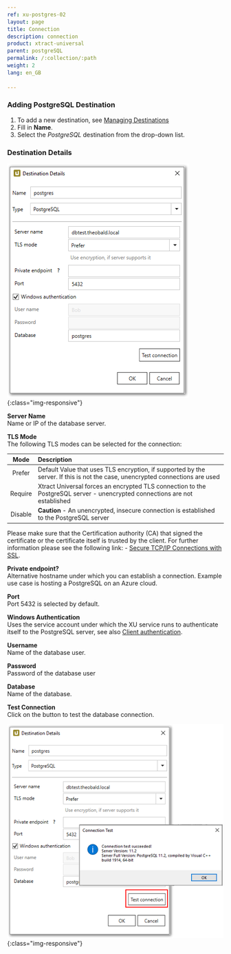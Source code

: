 ```yaml
---
ref: xu-postgres-02
layout: page
title: Connection
description: connection
product: xtract-universal
parent: postgreSQL
permalink: /:collection/:path
weight: 2
lang: en_GB

---
```

### Adding PostgreSQL Destination
1. To add a new destination, see [Managing Destinations](../managing-destinations)
2. Fill in **Name**.
4. Select the *PostgreSQL* destination from the drop-down list.

### Destination Details

![DESTINATION DETAILS](/img/content/xu/postgres_destination_details.png){:class="img-responsive"}

**Server Name**<br>
Name or IP of the database server.

**TLS Mode**<br>
The following TLS modes can be selected for the connection:

|Mode|Description
|:--:|:---|
| Prefer | Default Value that uses TLS encryption, if supported by the server. If this is not the case, unencrypted connections are used|
| Require | Xtract Universal forces an encrypted TLS connection to the PostgreSQL server - unencrypted connections are not established |
| Disable |**Caution** - An unencrypted, insecure connection is established to the PostgreSQL server |

Please make sure that the Certification authority (CA) that signed the certificate or the certificate itself is trusted by the client.
For further information please see the following link: - [Secure TCP/IP Connections with SSL](https://www.postgresql.org/docs/11/ssl-tcp.html).

**Private endpoint?**<br>
Alternative hostname under which you can establish a connection. Example use case is hosting a PostgreSQL on an Azure cloud.

**Port**<br>
Port 5432 is selected by default.

**Windows Authentication**<br>
Uses the service account under which the XU service runs to authenticate itself to the PostgreSQL server, see also [Client authentication](https://www.postgresql.org/docs/11/client-authentication.html).

**Username**<br>
Name of the database user.

**Password**<br>
Password of the database user

**Database**<br>
Name of the database.

**Test Connection**<br>
Click on the button to test the database connection.

![DESTINATION DETAILS](/img/content/xu/postgres_test_connection.png){:class="img-responsive"}

